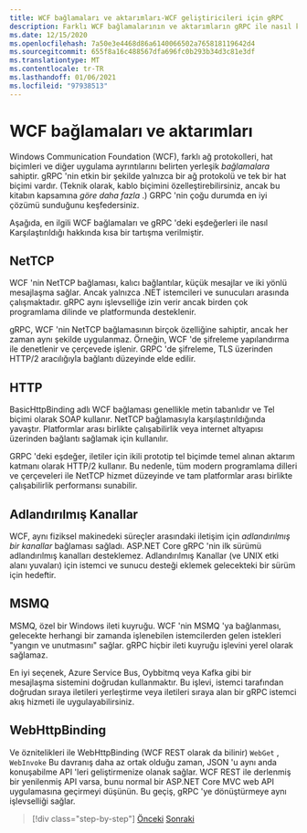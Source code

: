 ```yaml
---
title: WCF bağlamaları ve aktarımları-WCF geliştiricileri için gRPC
description: Farklı WCF bağlamalarının ve aktarımların gRPC ile nasıl karşılaştırılacağını öğrenin.
ms.date: 12/15/2020
ms.openlocfilehash: 7a50e3e4468d86a6140066502a765818119642d4
ms.sourcegitcommit: 655f8a16c488567dfa696fc0b293b34d3c81e3df
ms.translationtype: MT
ms.contentlocale: tr-TR
ms.lasthandoff: 01/06/2021
ms.locfileid: "97938513"
---
```

# <a name="wcf-bindings-and-transports"></a>WCF bağlamaları ve aktarımları

Windows Communication Foundation (WCF), farklı ağ protokolleri, hat biçimleri ve diğer uygulama ayrıntılarını belirten yerleşik *bağlamalara* sahiptir. gRPC 'nin etkin bir şekilde yalnızca bir ağ protokolü ve tek bir hat biçimi vardır. (Teknik olarak, kablo biçimini özelleştirebilirsiniz, ancak bu kitabın kapsamına *göre daha fazla* .) GRPC 'nin çoğu durumda en iyi çözümü sunduğunu keşfedersiniz.

Aşağıda, en ilgili WCF bağlamaları ve gRPC 'deki eşdeğerleri ile nasıl Karşılaştırıldığı hakkında kısa bir tartışma verilmiştir.

## <a name="nettcp"></a>NetTCP

WCF 'nin NetTCP bağlaması, kalıcı bağlantılar, küçük mesajlar ve iki yönlü mesajlaşma sağlar. Ancak yalnızca .NET istemcileri ve sunucuları arasında çalışmaktadır. gRPC aynı işlevselliğe izin verir ancak birden çok programlama dilinde ve platformunda desteklenir.

gRPC, WCF 'nin NetTCP bağlamasının birçok özelliğine sahiptir, ancak her zaman aynı şekilde uygulanmaz. Örneğin, WCF 'de şifreleme yapılandırma ile denetlenir ve çerçevede işlenir. GRPC 'de şifreleme, TLS üzerinden HTTP/2 aracılığıyla bağlantı düzeyinde elde edilir.

## <a name="http"></a>HTTP

BasicHttpBinding adlı WCF bağlaması genellikle metin tabanlıdır ve Tel biçimi olarak SOAP kullanır. NetTCP bağlamasıyla karşılaştırıldığında yavaştır. Platformlar arası birlikte çalışabilirlik veya internet altyapısı üzerinden bağlantı sağlamak için kullanılır.

GRPC 'deki eşdeğer, iletiler için ikili prototip tel biçimde temel alınan aktarım katmanı olarak HTTP/2 kullanır. Bu nedenle, tüm modern programlama dilleri ve çerçeveleri ile NetTCP hizmet düzeyinde ve tam platformlar arası birlikte çalışabilirlik performansı sunabilir.

## <a name="named-pipes"></a>Adlandırılmış Kanallar

WCF, aynı fiziksel makinedeki süreçler arasındaki iletişim için *adlandırılmış bir kanallar* bağlaması sağladı. ASP.NET Core gRPC 'nin ilk sürümü adlandırılmış kanalları desteklemez. Adlandırılmış Kanallar (ve UNIX etki alanı yuvaları) için istemci ve sunucu desteği eklemek gelecekteki bir sürüm için hedeftir.

## <a name="msmq"></a>MSMQ

MSMQ, özel bir Windows ileti kuyruğu. WCF 'nin MSMQ 'ya bağlanması, gelecekte herhangi bir zamanda işlenebilen istemcilerden gelen istekleri "yangın ve unutmasını" sağlar. gRPC hiçbir ileti kuyruğu işlevini yerel olarak sağlamaz.

En iyi seçenek, Azure Service Bus, Oybbitmq veya Kafka gibi bir mesajlaşma sistemini doğrudan kullanmaktır. Bu işlevi, istemci tarafından doğrudan sıraya iletileri yerleştirme veya iletileri sıraya alan bir gRPC istemci akış hizmeti ile uygulayabilirsiniz.

## <a name="webhttpbinding"></a>WebHttpBinding

Ve öznitelikleri ile WebHttpBinding (WCF REST olarak da bilinir) `WebGet` , `WebInvoke` Bu davranış daha az ortak olduğu zaman, JSON 'u aynı anda konuşabilme API 'leri geliştirmenize olanak sağlar. WCF REST ile derlenmiş bir yenilenmiş API varsa, bunu normal bir ASP.NET Core MVC web API uygulamasına geçirmeyi düşünün. Bu geçiş, gRPC 'ye dönüştürmeye aynı işlevselliği sağlar.

>[!div class="step-by-step"]
>[Önceki](wcf-endpoints-grpc-methods.md) 
> [Sonraki](rpc-types.md)
